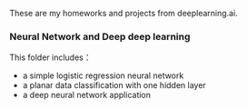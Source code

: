 These are my homeworks and projects from deeplearning.ai.

<h3>Neural Network and Deep deep learning</h3>
This folder includes：
<ul>
  <li>a simple logistic regression neural network</li>
  <li>a planar data classification with one hidden layer</li>
  <li>a deep neural network application</li>
</ul>
